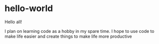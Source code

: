 # hello-world

Hello all!

I plan on learning code as a hobby in my spare time. I hope to use code to make life easier and create things to make life more productive

